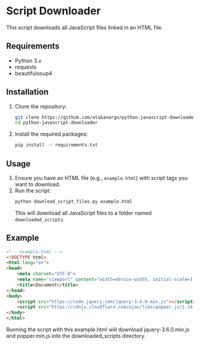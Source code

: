 # Script Downloader

This script downloads all JavaScript files linked in an HTML file.

## Requirements

- Python 3.x
- requests
- beautifulsoup4

## Installation

1. Clone the repository:
    ```bash
    git clone https://github.com/atakanargn/python-javascript-downloader.git
    cd python-javascript-downloader
    ```

2. Install the required packages:
    ```bash
    pip install -r requirements.txt
    ```

## Usage

1. Ensure you have an HTML file (e.g., `example.html`) with script tags you want to download.
2. Run the script:
    ```bash
    python download_script_files.py example.html
    ```
   This will download all JavaScript files to a folder named `downloaded_scripts`.

## Example

```html
<!-- example.html -->
<!DOCTYPE html>
<html lang="en">
<head>
    <meta charset="UTF-8">
    <meta name="viewport" content="width=device-width, initial-scale=1.0">
    <title>Document</title>
</head>
<body>
    <script src="https://code.jquery.com/jquery-3.6.0.min.js"></script>
    <script src="https://cdnjs.cloudflare.com/ajax/libs/popper.js/1.14.7/umd/popper.min.js"></script>
</body>
</html>
```

Running the script with this example.html will download jquery-3.6.0.min.js and popper.min.js into the downloaded_scripts directory.